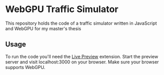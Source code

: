 # WebGPU Traffic Simulator

This repository holds the code of a traffic simulator written in JavaScript and WebGPU for my master's thesis

## Usage

To run the code you'll need the [Live Preview](https://marketplace.visualstudio.com/items?itemName=ms-vscode.live-server) extension. Start the preview server and visit localhost:3000 on your browser. Make sure your browser supports WebGPU.
